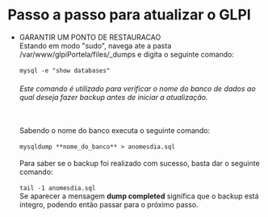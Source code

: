 # Passo a passo para atualizar o GLPI


* GARANTIR UM PONTO DE RESTAURACAO<br>
Estando em modo "sudo", navega ate a pasta /var/www/glpiPortela/files/_dumps e digita o seguinte comando:<br><br>
`mysql -e "show databases"`<br><h6>Este comando é utilizado para verificar o nome do banco de dados ao qual deseja fazer backup antes de iniciar a atualização.</h6><br>
Sabendo o nome do banco executa o seguinte comando:<br><br> `mysqldump **nome_do_banco** > anomesdia.sql`<br><br>Para saber se o backup foi realizado com sucesso, basta dar o
seguinte comando:<br><br>`tail -1 anomesdia.sql`<br>Se aparecer a mensagem **dump completed** significa que o backup está íntegro, podendo então passar para o próximo passo.
	
	 
